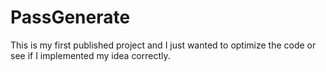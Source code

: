# PassGenerate
This is my first published project and I just wanted to optimize the code or see if I implemented my idea correctly.
